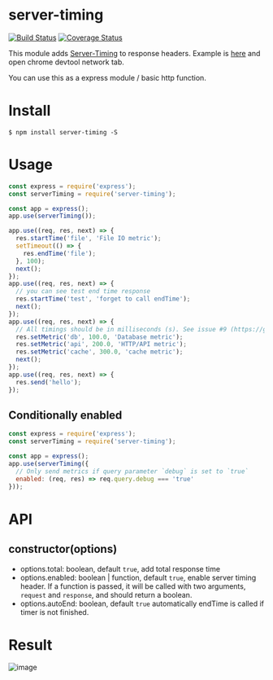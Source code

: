 # server-timing

[![Build Status](https://travis-ci.org/yosuke-furukawa/server-timing.svg?branch=master)](https://travis-ci.org/yosuke-furukawa/server-timing)
[![Coverage Status](https://coveralls.io/repos/github/yosuke-furukawa/server-timing/badge.svg?branch=improve_coverage)](https://coveralls.io/github/yosuke-furukawa/server-timing?branch=improve_coverage)

This module adds [Server-Timing](https://www.w3.org/TR/server-timing/) to response headers.
Example is [here](https://server-timing.now.sh/) and open chrome devtool network tab.

You can use this as a express module / basic http function.

# Install

```
$ npm install server-timing -S
```

# Usage

```javascript
const express = require('express');
const serverTiming = require('server-timing');

const app = express();
app.use(serverTiming());

app.use((req, res, next) => {
  res.startTime('file', 'File IO metric');
  setTimeout(() => {
    res.endTime('file');
  }, 100);
  next();
});
app.use((req, res, next) => {
  // you can see test end time response
  res.startTime('test', 'forget to call endTime');
  next();
});
app.use((req, res, next) => {
  // All timings should be in milliseconds (s). See issue #9 (https://github.com/yosuke-furukawa/server-timing/issues/9).
  res.setMetric('db', 100.0, 'Database metric');
  res.setMetric('api', 200.0, 'HTTP/API metric');
  res.setMetric('cache', 300.0, 'cache metric');
  next();
});
app.use((req, res, next) => {
  res.send('hello');
});
```

## Conditionally enabled

```javascript
const express = require('express');
const serverTiming = require('server-timing');

const app = express();
app.use(serverTiming({
  // Only send metrics if query parameter `debug` is set to `true`
  enabled: (req, res) => req.query.debug === 'true'
}));
```

# API

## constructor(options)

- options.total: boolean, default `true`, add total response time
- options.enabled: boolean | function, default `true`, enable server timing header. If a function is passed, it will be called with two arguments, `request` and `response`, and should return a boolean.
- options.autoEnd: boolean, default `true` automatically endTime is called if timer is not finished.

# Result

![image](https://cloud.githubusercontent.com/assets/555645/22737265/b5b5204e-ee45-11e6-82c5-776a5313d120.png)
